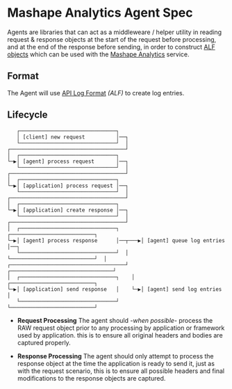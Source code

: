 # Mashape Analytics Agent Spec

Agents are libraries that can act as a middleweare / helper utility in reading request & response objects at the start of the request before processing, and at the end of the response before sending, in order to construct [ALF objects](https://github.com/Mashape/api-log-format) which can be used with the [Mashape Analytics](ttps://www.apianalytics.com/) service.

## Format

The Agent will use [API Log Format](https://github.com/Mashape/api-log-format) *(ALF)* to create log entries.

## Lifecycle

```
   ┌───────────────────────────────┐
   │ [client] new request          │──┐
   └───────────────────────────────┘  │
┌─────────────────────────────────────┘
│  ┌───────────────────────────────┐
└─▶│ [agent] process request       │──┐
   └───────────────────────────────┘  │
┌─────────────────────────────────────┘
│  ┌───────────────────────────────┐
└─▶│ [application] process request │──┐
   └───────────────────────────────┘  │
┌─────────────────────────────────────┘
│  ┌───────────────────────────────┐
└─▶│ [application] create response │──┐
   └───────────────────────────────┘  │
┌─────────────────────────────────────┘
│  ┌───────────────────────────────┐       ┌───────────────────────────┐
└─▶│ [agent] process response      │──┬───▶│ [agent] queue log entries │──┐
   └───────────────────────────────┘  │    └───────────────────────────┘  │
┌─────────────────────────────────────┘ ┌─────────────────────────────────┘
│  ┌───────────────────────────────┐    │  ┌───────────────────────────┐
└─▶│ [application] send response   │    └─▶│ [agent] send log entries  │
   └───────────────────────────────┘       └───────────────────────────┘
```

- **Request Processing**
  The agent should *-when possible-* process the RAW request object prior to any processing by application or framework used by application. this is to ensure all original headers and bodies are captured properly.

- **Response Processing**
  The agent should only attempt to process the response object at the time the application is ready to send it, just as with the request scenario, this is to ensure all possible headers and final modifications to the response objects are captured.
